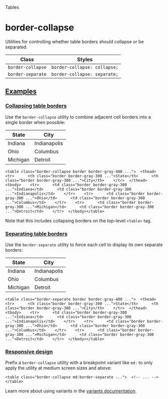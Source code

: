 Tables

# border-collapse

Utilities for controlling whether table borders should collapse or be separated.

| Class             | Styles                       |
| ----------------- | ---------------------------- |
| `border-collapse` | `border-collapse: collapse;` |
| `border-separate` | `border-collapse: separate;` |

## [Examples](#examples)

### [Collapsing table borders](#collapsing-table-borders)

Use the `border-collapse` utility to combine adjacent cell borders into a single border when possible:

| State    | City         |
| -------- | ------------ |
| Indiana  | Indianapolis |
| Ohio     | Columbus     |
| Michigan | Detroit      |

```
<table class="border-collapse border border-gray-400 ...">  <thead>    <tr>      <th class="border border-gray-300 ...">State</th>      <th class="border border-gray-300 ...">City</th>    </tr>  </thead>  <tbody>    <tr>      <td class="border border-gray-300 ...">Indiana</td>      <td class="border border-gray-300 ...">Indianapolis</td>    </tr>    <tr>      <td class="border border-gray-300 ...">Ohio</td>      <td class="border border-gray-300 ...">Columbus</td>    </tr>    <tr>      <td class="border border-gray-300 ...">Michigan</td>      <td class="border border-gray-300 ...">Detroit</td>    </tr>  </tbody></table>
```

Note that this includes collapsing borders on the top-level `<table>` tag.

### [Separating table borders](#separating-table-borders)

Use the `border-separate` utility to force each cell to display its own separate borders:

| State    | City         |
| -------- | ------------ |
| Indiana  | Indianapolis |
| Ohio     | Columbus     |
| Michigan | Detroit      |

```
<table class="border-separate border border-gray-400 ...">  <thead>    <tr>      <th class="border border-gray-300 ...">State</th>      <th class="border border-gray-300 ...">City</th>    </tr>  </thead>  <tbody>    <tr>      <td class="border border-gray-300 ...">Indiana</td>      <td class="border border-gray-300 ...">Indianapolis</td>    </tr>    <tr>      <td class="border border-gray-300 ...">Ohio</td>      <td class="border border-gray-300 ...">Columbus</td>    </tr>    <tr>      <td class="border border-gray-300 ...">Michigan</td>      <td class="border border-gray-300 ...">Detroit</td>    </tr>  </tbody></table>
```

### [Responsive design](#responsive-design)

Prefix a `border-collapse` utility with a breakpoint variant like `md:` to only apply the utility at medium screen sizes and above:

```
<table class="border-collapse md:border-separate ...">  <!-- ... --></table>
```

Learn more about using variants in the [variants documentation](/docs/hover-focus-and-other-states).
